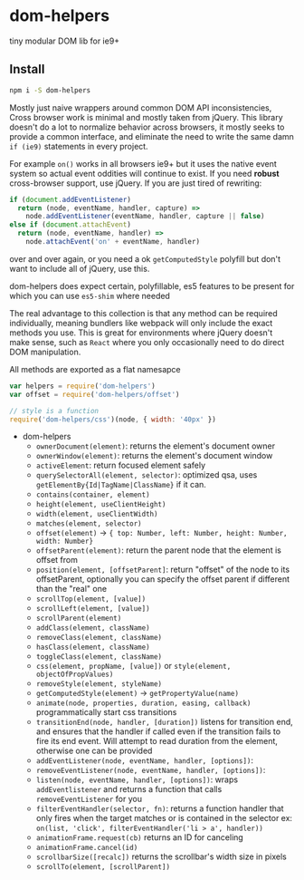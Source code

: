 # dom-helpers

tiny modular DOM lib for ie9+

## Install

```sh
npm i -S dom-helpers
```

Mostly just naive wrappers around common DOM API inconsistencies, Cross browser work is minimal and mostly taken from jQuery. This library doesn't do a lot to normalize behavior across browsers, it mostly seeks to provide a common interface, and eliminate the need to write the same damn `if (ie9)` statements in every project.

For example `on()` works in all browsers ie9+ but it uses the native event system so actual event oddities will continue to exist. If you need **robust** cross-browser support, use jQuery. If you are just tired of rewriting:

```js
if (document.addEventListener)
  return (node, eventName, handler, capture) =>
    node.addEventListener(eventName, handler, capture || false)
else if (document.attachEvent)
  return (node, eventName, handler) =>
    node.attachEvent('on' + eventName, handler)
```

over and over again, or you need a ok `getComputedStyle` polyfill but don't want to include all of jQuery, use this.

dom-helpers does expect certain, polyfillable, es5 features to be present for which you can use `es5-shim` where needed

The real advantage to this collection is that any method can be required individually, meaning bundlers like webpack will only include the exact methods you use. This is great for environments where jQuery doesn't make sense, such as `React` where you only occasionally need to do direct DOM manipulation.

All methods are exported as a flat namesapce

```js
var helpers = require('dom-helpers')
var offset = require('dom-helpers/offset')

// style is a function
require('dom-helpers/css')(node, { width: '40px' })
```

- dom-helpers
  - `ownerDocument(element)`: returns the element's document owner
  - `ownerWindow(element)`: returns the element's document window
  - `activeElement`: return focused element safely
  - `querySelectorAll(element, selector)`: optimized qsa, uses `getElementBy{Id|TagName|ClassName}` if it can.
  - `contains(container, element)`
  - `height(element, useClientHeight)`
  - `width(element, useClientWidth)`
  - `matches(element, selector)`
  - `offset(element)` -> `{ top: Number, left: Number, height: Number, width: Number}`
  - `offsetParent(element)`: return the parent node that the element is offset from
  - `position(element, [offsetParent]`: return "offset" of the node to its offsetParent, optionally you can specify the offset parent if different than the "real" one
  - `scrollTop(element, [value])`
  - `scrollLeft(element, [value])`
  - `scrollParent(element)`
  - `addClass(element, className)`
  - `removeClass(element, className)`
  - `hasClass(element, className)`
  - `toggleClass(element, className)`
  - `css(element, propName, [value])` or `style(element, objectOfPropValues)`
  - `removeStyle(element, styleName)`
  - `getComputedStyle(element)` -> `getPropertyValue(name)`
  - `animate(node, properties, duration, easing, callback)` programmatically start css transitions
  - `transitionEnd(node, handler, [duration])` listens for transition end, and ensures that the handler if called even if the transition fails to fire its end event. Will attempt to read duration from the element, otherwise one can be provided
  - `addEventListener(node, eventName, handler, [options])`:
  - `removeEventListener(node, eventName, handler, [options])`:
  - `listen(node, eventName, handler, [options])`: wraps `addEventlistener` and returns a function that calls `removeEventListener` for you
  - `filterEventHandler(selector, fn)`: returns a function handler that only fires when the target matches or is contained in the selector ex: `on(list, 'click', filterEventHandler('li > a', handler))`
  - `animationFrame.request(cb)` returns an ID for canceling
  - `animationFrame.cancel(id)`
  - `scrollbarSize([recalc])` returns the scrollbar's width size in pixels
  - `scrollTo(element, [scrollParent])`
